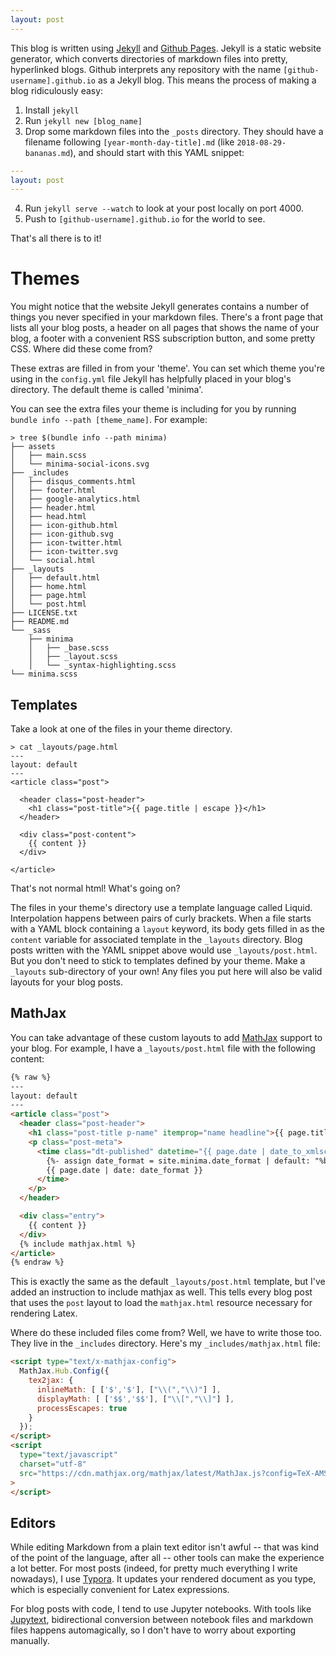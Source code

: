 ```yaml
---
layout: post
---
```


This blog is written using [Jekyll](https://jekyllrb.com/) and 
[Github Pages](https://pages.github.com/). Jekyll is a static website generator, which converts
directories of markdown files into pretty, hyperlinked blogs. Github interprets any repository with the
name `[github-username].github.io` as a Jekyll blog. This means the process of making a blog ridiculously easy:

1. Install `jekyll`
2. Run `jekyll new [blog_name]`
3. Drop some markdown files into the `_posts` directory. They should have a filename following
`[year-month-day-title].md` (like `2018-08-29-bananas.md`), and should start with this YAML snippet:
```yaml
---
layout: post
---
```   
4. Run `jekyll serve --watch` to look at your post locally on port 4000.
5. Push to `[github-username].github.io` for the world to see.

That's all there is to it!

# Themes

You might notice that the website Jekyll generates contains a number of things you never specified in
your markdown files. There's a front page that lists all your blog posts, a header on all pages
that shows the name of your blog, a footer with a convenient RSS subscription button, and some pretty CSS. Where did
these come from?

These extras are filled in from your 'theme'. You can set which theme you're using in the `config.yml` file
Jekyll has helpfully placed in your blog's directory. The default theme is called 'minima'.

You can see the extra files your theme is including for you
by running `bundle info --path [theme_name]`. For example:

```console
> tree $(bundle info --path minima)
├── assets
│   ├── main.scss
│   └── minima-social-icons.svg
├── _includes
│   ├── disqus_comments.html
│   ├── footer.html
│   ├── google-analytics.html
│   ├── header.html
│   ├── head.html
│   ├── icon-github.html
│   ├── icon-github.svg
│   ├── icon-twitter.html
│   ├── icon-twitter.svg
│   └── social.html
├── _layouts
│   ├── default.html
│   ├── home.html
│   ├── page.html
│   └── post.html
├── LICENSE.txt
├── README.md
└── _sass
    ├── minima
    │   ├── _base.scss
    │   ├── _layout.scss
    │   └── _syntax-highlighting.scss
└── minima.scss
```

## Templates

Take a look at one of the files in your theme directory.

```console
> cat _layouts/page.html
---
layout: default
---
<article class="post">

  <header class="post-header">
    <h1 class="post-title">{{ page.title | escape }}</h1>
  </header>

  <div class="post-content">
    {{ content }}
  </div>

</article>
```

That's not normal html! What's going on?

The files in your theme's directory use a template language called Liquid.
Interpolation happens between pairs of curly brackets. When a file starts with a YAML block
containing a `layout` keyword, its body gets filled in as the `content` variable for associated template in the `_layouts` directory. 
Blog posts written with the YAML snippet above would use `_layouts/post.html`. But you don't need to stick to templates defined by your theme.
Make a `_layouts` sub-directory of your own! Any files you put here will also be valid layouts for your blog posts. 


## MathJax

You can take advantage of these custom layouts to add [MathJax](https://www.mathjax.org/) support to your blog. For example, I have a `_layouts/post.html`
file with the following content:

```html
{% raw %}
---
layout: default
---
<article class="post">
  <header class="post-header">
    <h1 class="post-title p-name" itemprop="name headline">{{ page.title | escape }}</h1>
    <p class="post-meta">
      <time class="dt-published" datetime="{{ page.date | date_to_xmlschema }}" itemprop="datePublished">
        {%- assign date_format = site.minima.date_format | default: "%b %-d, %Y" -%}
        {{ page.date | date: date_format }}
      </time>
    </p>
  </header>

  <div class="entry">
    {{ content }}
  </div>
  {% include mathjax.html %}
</article>
{% endraw %}
```

This is exactly the same as the default `_layouts/post.html` template, but I've added an instruction
to include mathjax as well. This tells every blog post that uses the `post` layout
to load the `mathjax.html` resource necessary for rendering Latex. 

Where do these included files come from? Well, we have to write those too. They live in the `_includes`
directory. Here's my `_includes/mathjax.html` file:

```html
<script type="text/x-mathjax-config">
  MathJax.Hub.Config({
    tex2jax: {
      inlineMath: [ ['$','$'], ["\\(","\\)"] ],
      displayMath: [ ['$$','$$'], ["\\[","\\]"] ],
      processEscapes: true
    }
  });
</script>
<script
  type="text/javascript"
  charset="utf-8"
  src="https://cdn.mathjax.org/mathjax/latest/MathJax.js?config=TeX-AMS-MML_HTMLorMML"
>
</script>
```

## Editors

While editing Markdown from a plain text editor isn't awful -- that was kind of the point of the language, after all -- 
other tools can make the experience a lot better. 
For most posts (indeed, for pretty much everything I write nowadays), I use
[Typora](https://typora.io/). It updates your rendered document as you type, which is especially convenient
for Latex expressions. 

For blog posts with code, I tend to use Jupyter notebooks. With tools like 
[Jupytext](https://jupytext.readthedocs.io/en/latest/), bidirectional conversion between notebook files
and markdown files happens automagically, so I don't have to worry about exporting manually. 




